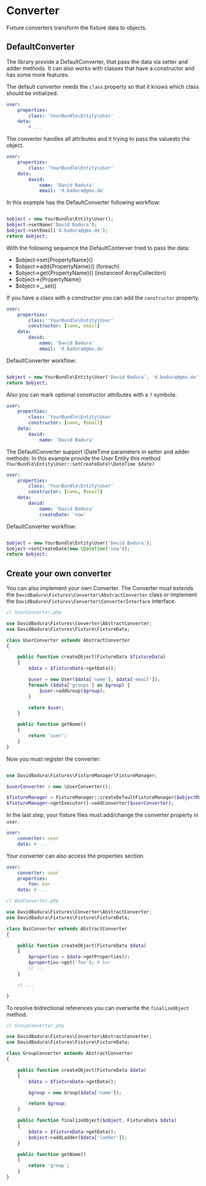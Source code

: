 Converter
=========

Fixture converters transform the fixture data to objects.

DefaultConverter
----------------

The library provide a DefaultConverter, that pass the data via setter and adder methods.
It can also works with classes that have a constructor and has some more features.

The default converter needs the `class` property so that it knows which class should be initialized.

``` yaml
user:
    properties:
        class: 'YourBundle\Entity\User'
    data:
        # ...
```

The converter handles all attributes and it trying to pass the values ​​to the object.

``` yaml
user:
    properties:
        class: 'YourBundle\Entity\User'
    data:
        david:
            name: 'David Badura'
            email: 'd.badura@gmx.de'
```

In this example has the DefaultConverter following workflow:

``` php

$object = new YourBundle\Entity\User();
$object->setName('David Badura');
$object->setEmail('d.badura@gmx.de');
return $object;

```

With the following sequence the DefaultConterver tried to pass the data:

* $object->set{PropertyName}()
* $object->add{PropertyName}() (foreach)
* $object->get{PropertyName}() (instanceof ArrayCollection)
* $object->{PropertyName}
* $object->__set()

If you have a class with a constructor you can add the `constructor` property.

``` yaml
user:
    properties:
        class: 'YourBundle\Entity\User'
        constructor: [name, email]
    data:
        david:
            name: 'David Badura'
            email: 'd.badura@gmx.de'
```

DefaultConverter workflow:

``` php

$object = new YourBundle\Entity\User('David Badura', 'd.badura@gmx.de');
return $object;

```

Also you can mark optional constructor attributes with a `?` symbole.

``` yaml
user:
    properties:
        class: 'YourBundle\Entity\User'
        constructor: [name, ?email]
    data:
        david:
            name: 'David Badura'
```

The DefaultConverter support \DateTime parameters in setter and adder methods:
In this example provide the User Entity this method `YourBundle\Entity\User::setCreateDate(\DateTime $date)`

``` yaml
user:
    properties:
        class: 'YourBundle\Entity\User'
        constructor: [name, ?email]
    data:
        david:
            name: 'David Badura'
            createDate: 'now'
```

DefaultConverter workflow:

``` php

$object = new YourBundle\Entity\User('David Badura');
$object->setCreateDate(new \DateTime('now'));
return $object;

```


Create your own converter
-------------------------

You can also implement your own Converter.
The Converter must extends the `DavidBadura\Fixtures\Converter\AbstractConverter` class
or implement the `DavidBadura\Fixtures\Converter\ConverterInterface` interface.

``` php
// UserConverter.php

use DavidBadura\Fixtures\Converter\AbstractConverter;
use DavidBadura\Fixtures\Fixture\FixtureData;

class UserConverter extends AbstractConverter
{

    public function createObject(FixtureData $fixtureData)
    {
        $data = $fixtureData->getData();

        $user = new User($data['name'], $data['email']);
        foreach ($data['groups'] as $group) {
            $user->addGroup($group);
        }

        return $user;
    }

    public function getName()
    {
        return 'user';
    }
}
```

Now you must register the converter:

``` php

use DavidBadura\Fixtures\FixtureManager\FixtureManager;

$userConverter = new \UserConverter();

$fixtureManager = FixtureManager::createDefaultFixtureManager($objectManager);
$fixtureManager->getExecutor()->addConverter($userConverter);

```

In the last step, your fixture files must add/change the converter property in `user`.

``` yaml
user:
    converter: user
    data: # ...
```

Your converter can also access the properties section.

``` yaml
user:
    converter: user
    properties:
        foo: bar
    data: # ...
```

``` php
// BazConverter.php

use DavidBadura\Fixtures\Converter\AbstractConverter;
use DavidBadura\Fixtures\Fixture\FixtureData;

class BazConverter extends AbstractConverter
{

    public function createObject(FixtureData $data)
    {
        $properties = $data->getProperties();
        $properties->get('foo'); # bar
        // ...
    }

    // ...

}
```

To resolve bidrectional references you can overwrite the `finalizeObject` method.

``` php
// GroupConverter.php

use DavidBadura\Fixtures\Converter\AbstractConverter;
use DavidBadura\Fixtures\Fixture\FixtureData;

class GroupConverter extends AbstractConverter
{

    public function createObject(FixtureData $data)
    {
        $data = $fixtureData->getData();

        $group = new Group($data['name']);

        return $group;
    }

    public function finalizeObject($object, FixtureData $data)
    {
        $data = $fixtureData->getData();
        $object->addLadder($data['ladder']);
    }

    public function getName()
    {
        return 'group';
    }
}
```
